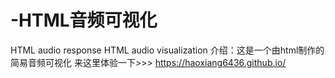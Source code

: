 # -HTML音频可视化
HTML audio response
HTML audio visualization
介绍：这是一个由html制作的简易音频可视化
来这里体验一下>>> https://haoxiang6436.github.io/
